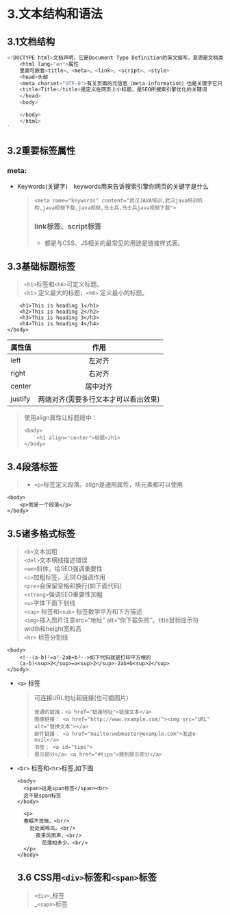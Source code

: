 # 3.文本结构和语法

## 3.1文档结构

```js
<!DOCTYPE html>文档声明，它是Document Type Definition的英文缩写，意思是文档类型定义
    <html lang="en">属性
    里面可嵌套<title>、<meta>、<link>、<script>、<style>
    <head>头部
    <meta charset="UTF-8">有关页面的元信息（meta-information）也是关键字它只可以放在head中
    <title>Title</title>是定义在网页上小标题，是SEO所搜索引擎优化的关键词
    </head>
    <body>

    </body>
    </html>
`
```

## 3.2重要标签属性

### meta:

* Keywords\(关键字\)　keywords用来告诉搜索引擎你网页的关键字是什么

  > `<meta name="keywords" content="武汉JAVA培训,武汉java培训机构,java视频下载,java视频,马士兵,马士兵java视频下载">`
  >
  > ### link标签、script标签
  >
  > * 都是与CSS、JS相关的最常见的用途是链接样式表。

## 3.3基础标题标签

> `<h1>`标签和`<h6>`可定义标题。  
> `<h1>` 定义最大的标题，`<h6>` 定义最小的标题。

```&amp;lt;body&amp;gt;
    <h1>This is heading 1</h1>
    <h2>This is heading 2</h2>
    <h3>This is heading 3</h3>
    <h4>This is heading 4</h4>
</body>
```

| 属性值 | 作用 |
| :--- | :---: |
| left | 左对齐 |
| right | 右对齐 |
| center | 居中对齐 |
| justify | 两端对齐\(需要多行文本才可以看出效果\) |

> 使用align属性让标题居中：
>
> ```
> <body>
>     <h1 align="center">标题</h1>
> </body>
> ```

## 3.4段落标签

> * `<p>`标签定义段落。align是通用属性，块元素都可以使用

```
<body>
    <p>我是一个段落</p>
</body>
```

## 3.5诸多格式标签

> `<b>`文本加粗  
>         `<del>`文本横线描述错误  
>         `<em>`斜体，给SEO强调重要性  
>         `<i>`加粗标签，无SEO强调作用  
>         `<pre>`会保留空格和换行\(如下面代码\)  
>          `<strong>`强调SEO重要性加粗  
>         `<u>`字体下面下划线  
>         `<sup>` 标签和`<sub>` 标签数学平方和下方描述  
>         `<img>`插入图片注意src=“地址” alt=“你下载失败”。title鼠标提示符  
>         width和height宽和高  
>         `<hr>` 标签分割线

```
<body>
    <!--(a-b)²=a²-2ab+b²-->如下代码就是打印平方根的
    (a-b)<sup>2</sup>=a<sup>2</sup>-2ab+b<sup>2</sup>
</body>
```

* `<a>` 标签

  > 可连接URL地址超链接\(也可插图片\)
  >
  > ```
  > 普通的链接：<a href="链接地址">链接文本</a>
  > 图像链接： <a href="http://www.example.com/"><img src="URL" alt="替换文本"></a> 
  > 邮件链接： <a href="mailto:webmaster@example.com">发送e-mail</a>
  > 书签： <a id="tips">
  > 提示部分</a> <a href="#tips">跳到提示部分</a>
  > ```

* `<br>` 标签和`<hr>`标签,如下图

  ```
  <body>
    <span>这是span标签</span><br>
    这不是span标签
  </body>
  ```

  ```&amp;lt;body&amp;gt;
    <p>
    春眠不觉晓，<br/>
      处处闻啼鸟。<br/>
        夜来风雨声，<br/>
          花落知多少。<br/>
    </p>
  </body>
  ```

  ## 3.6 CSS用`<div>`标签和`<span>`标签

  > `<div>`_标签  
  > _`<sapn>`标签



